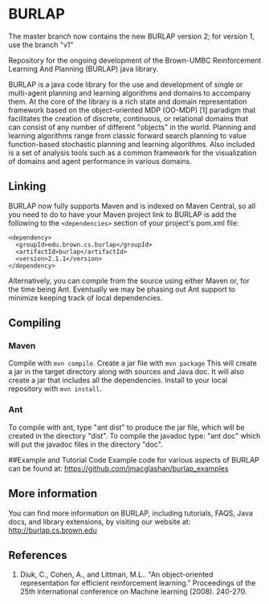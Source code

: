 BURLAP
======

The master branch now contains the new BURLAP version 2; for version 1, use the branch "v1"

Repository for the ongoing development of the Brown-UMBC Reinforcement Learning And Planning (BURLAP) java library.

BURLAP is a java code library for the use and development of single or multi-agent planning and learning algorithms and domains to accompany them. At the core of the library is a rich state and domain representation framework based on the object-oriented MDP (OO-MDP) [1] paradigm that facilitates the creation of discrete, continuous, or relational domains that can consist of any number of different "objects" in the world. Planning and learning algorithms range from classic forward search planning to value function-based stochastic planning and learning algorithms. Also included is a set of analysis tools such as a common framework for the visualization of domains and agent performance in various domains.

## Linking

BURLAP now fully supports Maven and is indexed on Maven Central, so all you need to do to have your Maven project link to BURLAP is add the following to the `<dependencies>` section of your project's pom.xml file:
```
<dependency>
  <groupId>edu.brown.cs.burlap</groupId>
  <artifactId>burlap</artifactId>
  <version>2.1.1</version>
</dependency>
```

Alternatively, you can compile from the source using either Maven or, for the time being Ant. Eventually we may be phasing out Ant support to minimize keeping track of local dependencies.

## Compiling

### Maven

Compile with `mvn compile`. Create a jar file with `mvn package` This will create a jar in the target directory along with sources and Java doc. It will also create a jar that includes all the dependencies. Install to your local repository with `mvn install`.

### Ant

To compile with ant, type "ant dist" to produce the jar file, which will be created in the directory "dist". To compile the javadoc type: "ant doc" which will put the javadoc files in the directory "doc".

##Example and Tutorial Code
Example code for various aspects of BURLAP can be found at:
https://github.com/jmacglashan/burlap_examples

## More information
You can find more information on BURLAP, including tutorials, FAQS, Java docs, and library extensions, by visiting our website at:
http://burlap.cs.brown.edu

## References
1. Diuk, C., Cohen, A., and Littman, M.L.. "An object-oriented representation for efficient reinforcement learning." Proceedings of the 25th international conference on Machine learning (2008). 240-270.
